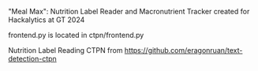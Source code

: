 "Meal Max": Nutrition Label Reader and Macronutrient Tracker created for Hackalytics at GT 2024

frontend.py is located in ctpn/frontend.py

Nutrition Label Reading CTPN from https://github.com/eragonruan/text-detection-ctpn
